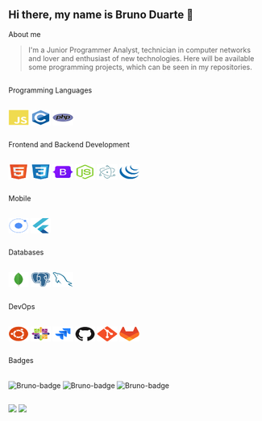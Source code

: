 ## Hi there, my name is Bruno Duarte 👋

About me

>I'm a Junior Programmer Analyst, technician in computer networks and lover and enthusiast of new technologies. Here will be available some  programming projects, which can be seen in my repositories.

##

Programming Languages

<div style="display: inline_block"><br>
  <img align="center" alt="Bruno-Js" height="30" width="40" src="https://raw.githubusercontent.com/devicons/devicon/master/icons/javascript/javascript-plain.svg">
  <img align="center" alt="Bruno-c" height="30" width="40" src="https://raw.githubusercontent.com/devicons/devicon/master/icons/c/c-original.svg">
  <img align="center" alt="Bruno-Php" height="30" width="40" src="https://raw.githubusercontent.com/devicons/devicon/master/icons/php/php-original.svg">
  <!-- <img align="center" alt="Bruno-py" height="30" width="40" src="https://raw.githubusercontent.com/devicons/devicon/master/icons/python/python-original.svg"> 
  <img align="center" alt="Bruno-bash" height="30" width="40" src="https://raw.githubusercontent.com/devicons/devicon/master/icons/bash/bash-original.svg"> -->
</div>

##

Frontend and Backend Development
<div style="display: inline_block"><br>
  <img align="center" alt="Bruno-HTML" height="30" width="40" src="https://raw.githubusercontent.com/devicons/devicon/master/icons/html5/html5-original.svg">
  <img align="center" alt="Bruno-CSS" height="30" width="40" src="https://raw.githubusercontent.com/devicons/devicon/master/icons/css3/css3-original.svg">
  <img align="center" alt="Bruno-Bs" height="30" width="40" src="https://raw.githubusercontent.com/devicons/devicon/master/icons/bootstrap/bootstrap-original.svg">
  <img align="center" alt="Bruno-Nj" height="30" width="40" src="https://raw.githubusercontent.com/devicons/devicon/master/icons/nodejs/nodejs-plain.svg">
  <img align="center" alt="Bruno-electron" height="30" width="40" src="https://raw.githubusercontent.com/devicons/devicon/master/icons/electron/electron-original.svg">
  <img align="center" alt="Bruno-Jq" height="30" width="40" src="https://raw.githubusercontent.com/devicons/devicon/master/icons/jquery/jquery-original.svg">
</div>

##

Mobile
<div style="display: inline_block"><br>
  <img align="center" alt="Bruno-Mdb" height="30" width="40" src="https://raw.githubusercontent.com/devicons/devicon/master/icons/ionic/ionic-original.svg">
  <!-- <img align="center" alt="Bruno-Pg" height="30" width="40" src="https://raw.githubusercontent.com/devicons/devicon/master/icons/angularjs/angularjs-original.svg"> -->
  <img align="center" alt="Bruno-Mysql" height="30" width="40" src="https://raw.githubusercontent.com/devicons/devicon/master/icons/flutter/flutter-original.svg">  
</div>

##

Databases
<div style="display: inline_block"><br>
  <img align="center" alt="Bruno-Mdb" height="30" width="40" src="https://raw.githubusercontent.com/devicons/devicon/master/icons/mongodb/mongodb-original.svg">
  <img align="center" alt="Bruno-Pg" height="30" width="40" src="https://raw.githubusercontent.com/devicons/devicon/master/icons/postgresql/postgresql-plain.svg">
  <img align="center" alt="Bruno-Mysql" height="30" width="40" src="https://raw.githubusercontent.com/devicons/devicon/master/icons/mysql/mysql-original.svg">  
</div>

##

DevOps
<div style="display: inline_block"><br>
  <img align="center" alt="Bruno-Ubuntu" height="30" width="40" src="https://raw.githubusercontent.com/devicons/devicon/master/icons/ubuntu/ubuntu-plain.svg">
  <img align="center" alt="Bruno-Centos" height="30" width="40" src="https://raw.githubusercontent.com/devicons/devicon/master/icons/centos/centos-original.svg">
  <img align="center" alt="Bruno-Jira" height="30" width="40" src="https://raw.githubusercontent.com/devicons/devicon/master/icons/jira/jira-original.svg">
  <img align="center" alt="Bruno-Github" height="30" width="40" src="https://raw.githubusercontent.com/devicons/devicon/master/icons/github/github-original.svg">
  <img align="center" alt="Bruno-Git" height="30" width="40" src="https://raw.githubusercontent.com/devicons/devicon/master/icons/git/git-original.svg">
  <img align="center" alt="Bruno-GitLab" height="30" width="40" src="https://raw.githubusercontent.com/devicons/devicon/master/icons/gitlab/gitlab-original.svg">
</div>

##

Badges
<div style="display: inline_block"><br>
  <img align="center" alt="Bruno-badge" height="150" width="150" src="https://user-images.githubusercontent.com/99764860/217390876-988ecd48-dd4c-4e2d-af32-b770379a3c4d.png">
  <img align="center" alt="Bruno-badge" height="150" width="150" src="https://user-images.githubusercontent.com/99764860/213535900-1398a909-18c6-41ce-8000-a1d3b3125933.png">
  <img align="center" alt="Bruno-badge" height="150" width="150" src="https://user-images.githubusercontent.com/99764860/213535305-8b6246e1-8ea5-4362-95af-f317a084a9c3.png">
</div>

##

<div>
  <img height="150em" src="https://github-readme-stats.vercel.app/api?username=Brunodkali&show_icons=true&theme=dracula&include_all_commits=true&count_private=true"/> 
  <img height="150em" src="https://github-readme-stats.vercel.app/api/top-langs/?username=Brunodkali&layout=compact&langs_count=6&theme=dracula"/>
</div>
